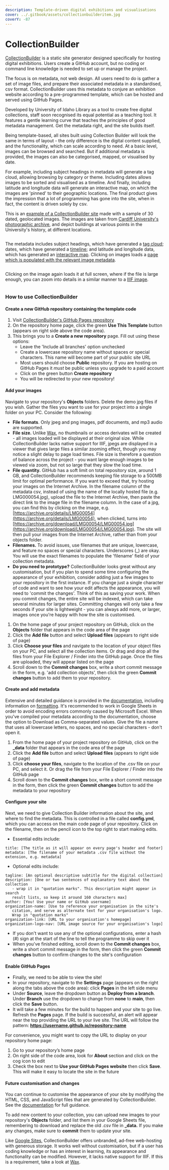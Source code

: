 ```yaml
---
description: Template-driven digital exhibitions and visualisations
cover: ../.gitbook/assets/collectionbuilderitem.jpg
coverY: -87
---
```


# CollectionBuilder

[CollectionBuilder](https://collectionbuilder.github.io/) is a static site generator designed specifically for hosting digital exhibitions. Users create a GitHub account, but no coding or command line knowledge is needed to set up or manage the project.

The focus is on metadata, not web design. All users need to do is gather a set of image files, and prepare their associated metadata in a standardised, csv format. CollectionBuilder uses this metadata to conjure an exhibition website according to a pre-programmed template, which can be hosted and served using GitHub Pages.&#x20;

Developed by University of Idaho Library as a tool to create free digital collections, staff soon recognised its equal potential as a teaching tool. It features a gentle learning curve that teaches the principles of good metadata management. Get the metadata right, and the site builds itself.

Being template-based, all sites built using Collection Builder will look the same in terms of layout - the only difference is the digital content supplied, and the functionality, which can scale according to need. At a basic level, images can be browsed and searched. But if additional metadata is provided, the images can also be categorised, mapped, or visualised by date.&#x20;

For example, including subject headings in metadata will generate a tag cloud, allowing browsing by category or theme. Including dates allows images to be sorted and visualised as a timeline. And finally, including latitude and longitude data will generate an interactive map, on which the images are 'pinned' to their geographic locations. The final product gives the impression that a lot of programming has gone into the site, when in fact, the content is driven solely by csv.

This is an [example of a CollectionBuilder site](https://aeh0.github.io/cu-buildings/) made with a sample of 30 dated, geolocated images. The images are taken from [Cardiff University's photographic archive](https://librarysearch.cardiff.ac.uk/discovery/collectionDiscovery?vid=44WHELF\_CAR:44WHELF\_CAR\_VU1\&collectionId=81204071960002420), and depict buildings at various points in the University's history, at different locations.&#x20;

<figure><img src="../.gitbook/assets/collectionbuildersite.jpg" alt=""><figcaption></figcaption></figure>

The metadata includes subject headings, which have generated a [tag cloud](https://aeh0.github.io/cu-buildings/subjects.html); dates, which have generated a [timeline](https://aeh0.github.io/cu-buildings/timeline.html); and latitude and longitude data, which has generated an [interactive map](https://aeh0.github.io/cu-buildings/map.html). Clicking on images loads a [page which is populated with the relevant image metadata](https://aeh0.github.io/cu-buildings/item.html?id=coll029).&#x20;

<figure><img src="../.gitbook/assets/collectionbuilderitem.jpg" alt=""><figcaption></figcaption></figure>

Clicking on the image again loads it at full screen, where if the file is large enough, you can zoom into details in a similar manner to a [IIIF image](broken-reference).

<figure><img src="../.gitbook/assets/collectionbuilderzoom.jpg" alt=""><figcaption></figcaption></figure>

### How to use CollectionBuilder

#### Create a new GitHub repository containing the template code&#x20;

1. Visit [CollectionBuilder's GitHub Pages repository](https://github.com/CollectionBuilder/collectionbuilder-gh)
2. On the repository home page, click the green **Use This Template** button (appears on right side above the code area).
3. This brings you to a **Create a new repository** page. Fill out using these options:
   * Leave the 'Include all branches' option unchecked
   * Create a lowercase repository name without spaces or special characters. This name will become part of your public site URL
   * Most users should choose **Public** repository. If you are hosting on GitHub Pages it _must_ be public unless you upgrade to a paid account
   * Click on the green button **Create repository**
   * You will be redirected to your new repository!

#### Add your images

Navigate to your repository's **Objects** folders. Delete the demo jpg files if you wish. Gather the files you want to use for your project into a single folder on your PC. Consider the following:

* **File formats**. Only jpeg and png images, pdf documents, and mp3 audio are supported.
* **File size.** Unlike [Wax](wax.md), no thumbnails or access derivates will be created - all images loaded will be displayed at their original size. While CollectionBuilder lacks native support for IIIF, jpegs are displayed in a viewer that gives large files a similar zooming effect, though you may notice a slight delay to page load times. File size is therefore a question of balance across the project - you want large enough images to be viewed via zoom, but not so large that they slow the load time.&#x20;
* **File quantity.** GitHub has a soft limit on total repository size, around 1 GB, and CollectionBuilder recommends keeping file storage to a 500MB limit for optimal performance. If you want to exceed that, try hosting your images on the Internet Archive. In the filename column of the metadata csv, instead of using the name of the locally hosted file (e.g. LMG000054.jpg), upload the file to the Internet Archive, then paste the direct link to the image file in the filename column. In the case of a jpg, you can find this by clicking on the image, e.g. [https://archive.org/details/LMG00054](https://archive.org/details/LMG00054), when clicked, turns into [https://archive.org/download/LMG00054/LMG00054.jpg](https://archive.org/download/LMG00054/LMG00054.jpg). The site will then pull your images from the Internet Archive, rather than from your objects folder.
* **Filenames.** To avoid issues, use filenames that are unique, lowercase, and feature no spaces or special characters. Underscores (\_) are okay. You will use the exact filenames to populate the 'filename' field of your collection metadata.
* **Do you need to prototype?** CollectionBuilder looks great without any customisation, but if you plan to spend some time configuring the appearance of your exhibition, consider adding just a few images to your repository in the first instance. If you change just a single character of code and want to see how your edit affects the appearance, you will need to 'commit the changes'. Think of this as saving your work. When you commit changes, the entire site will be indexed, which can take several minutes for larger sites. Committing changes will only take a few seconds if your site is lightweight - you can always add more, or larger, images once you're happy with how the site is customised.

1. On the home page of your project repository on GitHub, click on the **Objects** folder that appears in the code area of the page
2. Click the **Add file** button and select **Upload files** (appears to right side of page)
3. Click **Choose your files** and navigate to the location of your object files on your PC, and select all the collection items. Or drag and drop all the files from your File Explorer / Finder into the GitHub page. Once the files are uploaded, they will appear listed on the page
4. Scroll down to the **Commit changes** box, write a short commit message in the form, e.g. 'add collection objects', then click the green **Commit changes** button to add them to your repository.

#### Create and add metadata

Extensive and detailed guidance is provided in the [documentation](https://collectionbuilder.github.io/cb-docs/docs/metadata/gh\_metadata/), including information on [formatting](https://collectionbuilder.github.io/cb-docs/docs/metadata/formatting/). It's recommended to work in Google Sheets in order to avoid encoding errors commonly caused by Microsoft Excel. When you've compiled your metadata according to the documentation, choose the option to Download as Comma-separated values. Give the file a name that uses all lowercase letters, no spaces, and no special characters - don't open it.&#x20;

1. From the home page of your project repository on GitHub, click on the **\_data** folder that appears in the code area of the page
2. Click the **Add file** button and select **Upload files** (appears to right side of page)
3. Click **choose your files**, navigate to the location of the .csv file on your PC, and select it. Or drag the file from your File Explorer / Finder into the GitHub page
4. Scroll down to the **Commit changes** box, write a short commit message in the form, then click the green **Commit changes** button to add the metadata to your repository

#### Configure your site

Next, we need to give Collection Builder information about the site, and where to find the metadata. This is controlled in a file called **config.yml**, which you can access on the main code page of your repository. Click on the filename, then on the pencil icon to the top right to start making edits.

* Essential edits include:

```
title: [The title as it will appear on every page's header and footer]
metadata: [The filename of your metadata .csv file without the extension, e.g. metadata]
```

* Optional edits include:

```
tagline: [An optional descriptive subtitle for the digital collection]
description: [One or two sentences of explanatory text about the collection
   - wrap it in "quotation marks". This description might appear in search 
   result lists, so keep it around 160 characters max]
author: [You! Use your name or GitHub username]
organization-name: [Use to reference your organisation in the site's
   citation, and serve as alternate text for your organisation's logo.
   Wrap in "quotation marks"
organization-link: [URL to your organisation's homepage]
organization-logo-nav: [URL image source for your organisation's logo]
```

* If you don't want to use any of the optional configurations, enter a hash (#) sign at the start of the line to tell the programme to skip over it
* When you've finished editing, scroll down to the **Commit changes** box, write a short commit message in the form, then click the green **Commit changes** button to confirm changes to the site's configuration

#### Enable GitHub Pages

* Finally, we need to be able to view the site!
* In your repository, navigate to the **Settings** page (appears on the right along the tabs above the code area): click **Pages** in the left side menu
* Under **Source**, leave the dropdown button as **Deploy from a branch**. Under **Branch** use the dropdown to change from **none** to **main**, then click the **Save** button.
* It will take a few minutes for the build to happen and your site to go live. Refresh the **Pages** page. If the build is successful, an alert will appear near the top providing the URL to your live site. The URL will follow the pattern: **https://username.github.io/repository-name**

For convenience, you might want to copy the URL to display on your repository home page:

1. Go to your repository’s home page
2. On right side of the code area, look for **About** section and click on the cog icon to edit
3. Check the box next to **Use your GitHub Pages website** then click **Save**. This will make it easy to locate the site in the future

#### Future customisation and changes

You can continue to customise the appearance of your site by modifying the HTML, CSS, and JavaScript files that are generated by CollectionBuilder. See the [documentation](https://collectionbuilder.github.io/cb-docs/docs/theme/) for full guidance.

To add new content to your collection, you can upload new images to your repository's **Objects** folder, and list them in your Google Sheets file, remembering to download and replace the old .csv file in **\_data.** If you make any changes, make sure to **commit** them to update your site.

Like [Google Sites](google-arts-and-culture.md), CollectionBuilder offers unbranded, ad-free web-hosting with generous storage. It works well without customisation, but if a user has coding knowledge or has an interest in learning, its appearance and functionality can be modified. However, it lacks native support for IIIF. If this is a requirement, take a look at [Wax](wax.md).

